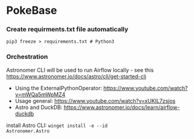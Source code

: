 # PokeBase

### Create requirments.txt file automatically
<code>pip3 freeze > requirements.txt  # Python3</code>

### Orchestration
Astronomer CLI will be used to run Airflow locally - see this https://www.astronomer.io/docs/astro/cli/get-started-cli
- Using the ExternalPythonOperator: https://www.youtube.com/watch?v=mWQa5mWpMZ4
- Usage general: https://www.youtube.com/watch?v=xUKIL7zsjos
- Astro and DuckDB: https://www.astronomer.io/docs/learn/airflow-duckdb

install Astro CLI:
<code>winget install -e --id Astronomer.Astro</code>